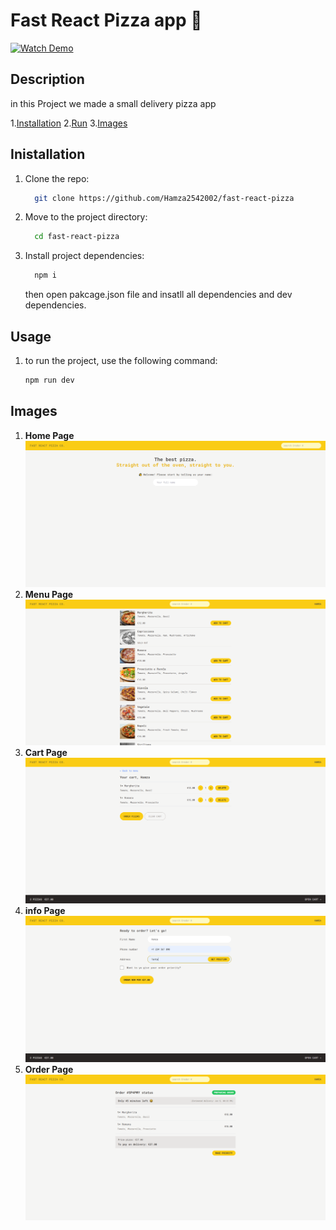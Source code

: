 # Fast React Pizza app 🍕

[![Watch Demo](https://img.shields.io/badge/watch_demo-green)](https://main--pizza-delivery-react.netlify.app/)

## Description

in this Project we made a small delivery pizza app

1.[Installation](#installation) 
2.[Run](#usage) 
3.[Images](#Images)

## Inistallation

1. Clone the repo:

   ```sh
     git clone https://github.com/Hamza2542002/fast-react-pizza
   ```

2. Move to the project directory:

   ```sh
     cd fast-react-pizza
   ```

3. Install project dependencies:
   ```sh
     npm i
   ```
   then open pakcage.json file and insatll all dependencies and dev dependencies.

## Usage

1. to run the project, use the following command:
   ```sh
   npm run dev
   ```

## Images

1. **Home Page**
   ![Screenshot](public/assets/home.png)
2. **Menu Page**
   ![Screenshot](public/assets/menu.png)
3. **Cart Page**
   ![Screenshot](public/assets/cart.png)
4. **info Page**
   ![Screenshot](public/assets/info.png)
5. **Order Page**
   ![Screenshot](public/assets/order.png)
